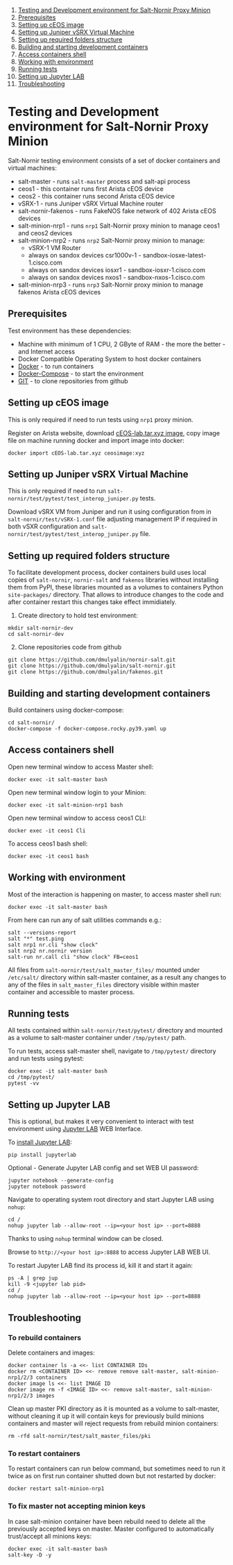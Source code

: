 1. [Testing and Development environment for Salt-Nornir Proxy Minion](#testing-and-development-environment-for-salt-nornir-proxy-minion)
2. [Prerequisites](#prerequisites)
3. [Setting up cEOS image](#setting-up-ceos-image)
4. [Setting up Juniper vSRX Virtual Machine](#setting-up-juniper-vsrx-virtual-machine)
5. [Setting up required folders structure](#setting-up-required-folders-structure)
6. [Building and starting development containers](#building-and-starting-development-containers)
7. [Access containers shell](#access-containers-shell)
8. [Working with environment](#working-with-environment)
9. [Running tests](#running-tests)
10. [Setting up Jupyter LAB](#setting-up-jupyter-lab)
11. [Troubleshooting](#troubleshooting)

# Testing and Development environment for Salt-Nornir Proxy Minion

Salt-Nornir testing environment consists of a set of docker containers
and virtual machines:

- salt-master - runs `salt-master` process and salt-api process
- ceos1 - this container runs first Arista cEOS device
- ceos2 - this container runs second Arista cEOS device
- vSRX-1 - runs Juniper vSRX Virtual Machine router
- salt-nornir-fakenos - runs FakeNOS fake network of 402 Arista cEOS devices
- salt-minion-nrp1 - runs `nrp1` Salt-Nornir proxy minion to manage ceos1 and ceos2 devices
- salt-minion-nrp2 - runs `nrp2` Salt-Nornir proxy minion to manage:
  - vSRX-1 VM Router
  - always on sandox devices csr1000v-1 - sandbox-iosxe-latest-1.cisco.com
  - always on sandox devices iosxr1 - sandbox-iosxr-1.cisco.com
  - always on sandox devices nxos1 - sandbox-nxos-1.cisco.com
- salt-minion-nrp3 - runs `nrp3` Salt-Nornir proxy minion to manage fakenos Arista cEOS devices

## Prerequisites

Test environment has these dependencies:

- Machine with minimum of 1 CPU, 2 GByte of RAM - the more the better - and Internet access
- Docker Compatible Operating System to host docker containers
- [Docker](https://docs.docker.com/engine/install/) - to run containers
- [Docker-Compose](https://docs.docker.com/compose/install/) - to start the environment
- [GIT](https://git-scm.com/book/en/v2/Getting-Started-Installing-Git) - to clone repositories from github

## Setting up cEOS image

This is only required if need to run tests using `nrp1` proxy minion.

Register on Arista website, download
[cEOS-lab.tar.xyz image](https://www.arista.com/en/support/software-download), copy
image file on machine running docker and import image into docker:

```
docker import cEOS-lab.tar.xyz ceosimage:xyz
```

## Setting up Juniper vSRX Virtual Machine

This is only required if need to run `salt-nornir/test/pytest/test_interop_juniper.py`
tests.

Download vSRX VM from Juniper and run it using configuration from
in `salt-nornir/test/vSRX-1.conf` file adjusting management IP if required in
both vSXR configuration and `salt-nornir/test/pytest/test_interop_juniper.py`
file.

## Setting up required folders structure

To facilitate development process, docker containers build uses local copies of
`salt-nornir`, `nornir-salt` and `fakenos` libraries without installing them from
PyPI, these libraries mounted as a volumes to containers Python `site-packages/`
directory. That allows to introduce changes to the code and after container restart
this changes take effect immidiately.

1. Create directory to hold test environment:

```
mkdir salt-nornir-dev
cd salt-nornir-dev
```

2. Clone repositories code from github

```
git clone https://github.com/dmulyalin/nornir-salt.git
git clone https://github.com/dmulyalin/salt-nornir.git
git clone https://github.com/dmulyalin/fakenos.git
```

## Building and starting development containers

Build containers using docker-compose:

```
cd salt-nornir/
docker-compose -f docker-compose.rocky.py39.yaml up
```

## Access containers shell

Open new terminal window to access Master shell:

```
docker exec -it salt-master bash
```

Open new terminal window login to your Minion:

```
docker exec -it salt-minion-nrp1 bash
```

Open new terminal window to access ceos1 CLI:

```
docker exec -it ceos1 Cli
```

To access ceos1 bash shell:

```
docker exec -it ceos1 bash
```

## Working with environment

Most of the interaction is happening on master, to access master shell run:

```
docker exec -it salt-master bash
```

From here can run any of salt utilities commands e.g.:

```
salt --versions-report
salt "*" test.ping
salt nrp1 nr.cli "show clock"
salt nrp2 nr.nornir version
salt-run nr.call cli "show clock" FB=ceos1
```

All files from `salt-nornir/test/salt_master_files/` mounted under `/etc/salt/` 
directory within salt-master container, as a result any changes to any of the files in 
`salt_master_files` directory visible within master container and accessible to master 
process.

## Running tests

All tests contained within `salt-nornir/test/pytest/` directory and mounted as a volume
to salt-master container under `/tmp/pytest/` path.

To run tests, access salt-master shell, navigate to `/tmp/pytest/` directory and run tests
using pytest:

```
docker exec -it salt-master bash
cd /tmp/pytest/
pytest -vv
```

## Setting up Jupyter LAB

This is optional, but makes it very convenient to interact with test environment using
[Jupyter LAB](https://jupyter.org/) WEB Interface.

To [install Jupyter LAB](https://jupyter.org/install):

```
pip install jupyterlab
```

Optional - Generate Jupyter LAB config and set WEB UI password:

```
jupyter notebook --generate-config
jupyter notebook password
```

Navigate to operating system root directory and start Jupyter LAB using `nohup`:

```
cd /
nohup jupyter lab --allow-root --ip=<your host ip> --port=8888
```

Thanks to using `nohup` terminal window can be closed.

Browse to `http://<your host ip>:8888` to access Jupyter LAB WEB UI.

To restart Jupyter LAB find its process id, kill it and start it again:

```
ps -A | grep jup
kill -9 <jupyter lab pid>
cd /
nohup jupyter lab --allow-root --ip=<your host ip> --port=8888
```

## Troubleshooting

### To rebuild containers

Delete containers and images:

```
docker container ls -a <<- list CONTAINER IDs
docker rm <CONTAINER ID> <<- remove remove salt-master, salt-minion-nrp1/2/3 containers
docker image ls <<- list IMAGE ID
docker image rm -f <IMAGE ID> <<- remove salt-master, salt-minion-nrp1/2/3 images
```

Clean up master PKI directory as it is mounted as a volume to salt-master, without
cleaning it up it will contain keys for previously build minions containers and
master will reject requests from rebuild minion containers:

```
rm -rfd salt-nornir/test/salt_master_files/pki
```

### To restart containers

To restart containers can run below command, but sometimes need to run it twice as
on first run container shutted down but not restarted by docker:

```
docker restart salt-minion-nrp1
```

### To fix master not accepting minion keys

In case salt-minion container have been rebuild need to delete all the previously
accepted keys on master. Master configured to automatically trust/accept all minions
keys:

```
docker exec -it salt-master bash
salt-key -D -y
```
